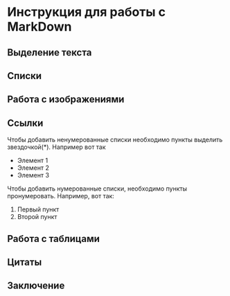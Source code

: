 # Инструкция для работы с MarkDown

## Выделение текста

## Списки

## Работа с изображениями

## Ссылки

Чтобы добавить ненумерованные списки необходимо пункты выделить звездочкой(*). Например вот так 
* Элемент 1
* Элемент 2
* Элемент 3

Чтобы добавить нумерованные списки, необходимо пункты пронумеровать.
Например, вот так:
1. Первый пункт
2. Второй пункт

## Работа с таблицами

## Цитаты

## Заключение